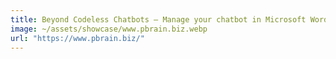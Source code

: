 ```yaml
---
title: Beyond Codeless Chatbots — Manage your chatbot in Microsoft Word
image: ~/assets/showcase/www.pbrain.biz.webp
url: "https://www.pbrain.biz/"
---
```

